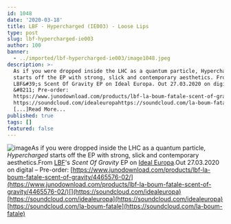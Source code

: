 ```yaml
---
id: 1048
date: '2020-03-18'
title: LBF - Hypercharged (IE003) - Loose Lips
type: post
slug: lbf-hypercharged-ie003
author: 100
banner:
  - ../imported/lbf-hypercharged-ie003/image1048.jpeg
description: >-
  As if you were dropped inside the LHC as a quantum particle, Hypercharged
  starts off the EP with strong, slick and contemporary aesthetics. From
  LBF&#39;s Scent Of Gravity EP on Ideal Europa. Out 27.03.2020 on digital
  &#8211; Pre-order:
  https://www.junodownload.com/products/lbf-la-boum-fatale-scent-of-gravity/4465576-02/
  https://soundcloud.com/idealeuropahttps://soundcloud.com/la-boum-fatale
  [...]Read More...
published: true
tags: []
featured: false
---
```

![image](../../imported/lbf-hypercharged-ie003/image1048.jpeg)As if you were dropped inside the LHC as a quantum particle, _Hypercharged_ starts off the EP with strong, slick and contemporary aesthetics.From [LBF](https://www.residentadvisor.net/dj/laboumfatale)'s _Scent Of Gravity_ EP on [Ideal Europa](https://www.idealeuropa.eu/).Out 27.03.2020 on digital – Pre-order: [](https://www.junodownload.com/products/lbf-la-boum-fatale-scent-of-gravity/4465576-02/)[https://www.junodownload.com/products/lbf-la-boum-fatale-scent-of-gravity/4465576-02/](https://www.junodownload.com/products/lbf-la-boum-fatale-scent-of-gravity/4465576-02/)[](https://soundcloud.com/idealeuropa)[https://soundcloud.com/idealeuropa](https://soundcloud.com/idealeuropa)  
[](https://soundcloud.com/la-boum-fatale)[https://soundcloud.com/la-boum-fatale](https://soundcloud.com/la-boum-fatale)